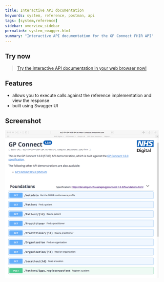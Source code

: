 ```yaml
---
title: Interactive API documentation
keywords: system, reference, postman, api
tags: [system,reference]
sidebar: overview_sidebar
permalink: system_swagger.html
summary: "Interactive API documentation for the GP Connect FHIR API"
---
```


## Try now ##

> [Try the interactive API documentation in your web browser now!](https://orange.testlab.nhs.uk/swagger/v0/)

## Features ##

- allows you to execute calls against the reference implementation and view the response
- built using Swagger UI

## Screenshot ##

![Interaction API documentation screenshot](images/systems/swagger.png)

